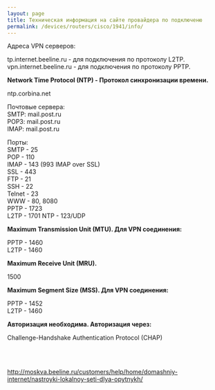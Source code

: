 ```yaml
---
layout: page
title: Техническая информация на сайте провайдера по подключеню
permalink: /devices/routers/cisco/1941/info/
---
```



Адреса VPN серверов:


tp.internet.beeline.ru - для подключения по протоколу L2TP.  
vpn.internet.beeline.ru - для подключения по протоколу PPTP.  

<strong>Network Time Protocol (NTP) - Протокол синхронизации времени.</strong>

ntp.corbina.net

Почтовые сервера:  
SMTP: mail.post.ru  
POP3: mail.post.ru  
IMAP: mail.post.ru  

Порты:  
SMTP - 25  
POP - 110  
IMAP - 143 (993 IMAP over SSL)  
SSL - 443  
FTP - 21  
SSH - 22  
Telnet - 23  
WWW - 80, 8080  
PPTP - 1723  
L2TP - 1701 NTP - 123/UDP  

<strong>Maximum Transmission Unit (MTU).
Для VPN соединения:</strong>

PPTP - 1460  
L2TP - 1460  

<strong>Maximum Receive Unit (MRU).</strong>

1500

<strong>Maximum Segment Size (MSS).
Для VPN соединения:</strong>


PPTP - 1452  
L2TP - 1460  


<strong>Авторизация необходима.
Авторизация через:</strong>

Challenge-Handshake Authentication Protocol (CHAP)


<br/><br/>

http://moskva.beeline.ru/customers/help/home/domashniy-internet/nastroyki-lokalnoy-seti-dlya-opytnykh/
